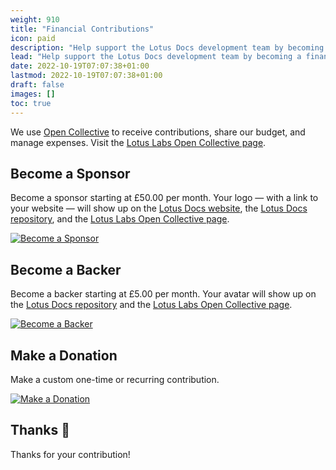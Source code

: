 ```yaml
---
weight: 910
title: "Financial Contributions"
icon: paid
description: "Help support the Lotus Docs development team by becoming a financial contributor."
lead: "Help support the Lotus Docs development team by becoming a financial contributor."
date: 2022-10-19T07:07:38+01:00
lastmod: 2022-10-19T07:07:38+01:00
draft: false
images: []
toc: true
---
```


We use [Open Collective](https://opencollective.com/) to receive contributions, share our budget, and manage expenses. Visit the [Lotus Labs Open Collective page](https://opencollective.com/lotuslabs).

## Become a Sponsor

Become a sponsor starting at £50.00 per month. Your logo — with a link to your website — will show up on the [Lotus Docs website](https://lotusdocs.dev/), the [Lotus Docs repository](https://github.com/colinwilson/lotusdocs), and the [Lotus Labs Open Collective page](https://opencollective.com/lotuslabs).

[![Become a Sponsor](https://res.cloudinary.com/lotuslabs/image/upload/v1671243112/Lotus%20Docs/images/oc_contribute_button_fnlcto.webp)](https://opencollective.com/lotuslabs/contribute/sponsor-46767/checkout)

## Become a Backer

Become a backer starting at £5.00 per month. Your avatar will show up on the [Lotus Docs repository](https://github.com/colinwilson/lotusdocs) and the [Lotus Labs Open Collective page](https://opencollective.com/lotuslabs).

[![Become a Backer](https://res.cloudinary.com/lotuslabs/image/upload/v1671243112/Lotus%20Docs/images/oc_contribute_button_fnlcto.webp)](https://opencollective.com/lotuslabs/contribute/backer-46766/checkout)

## Make a Donation

Make a custom one-time or recurring contribution.

[![Make a Donation](https://res.cloudinary.com/lotuslabs/image/upload/v1671243112/Lotus%20Docs/images/oc_contribute_button_fnlcto.webp)](https://opencollective.com/lotuslabs/donate)

## Thanks :green_heart:

Thanks for your contribution!
